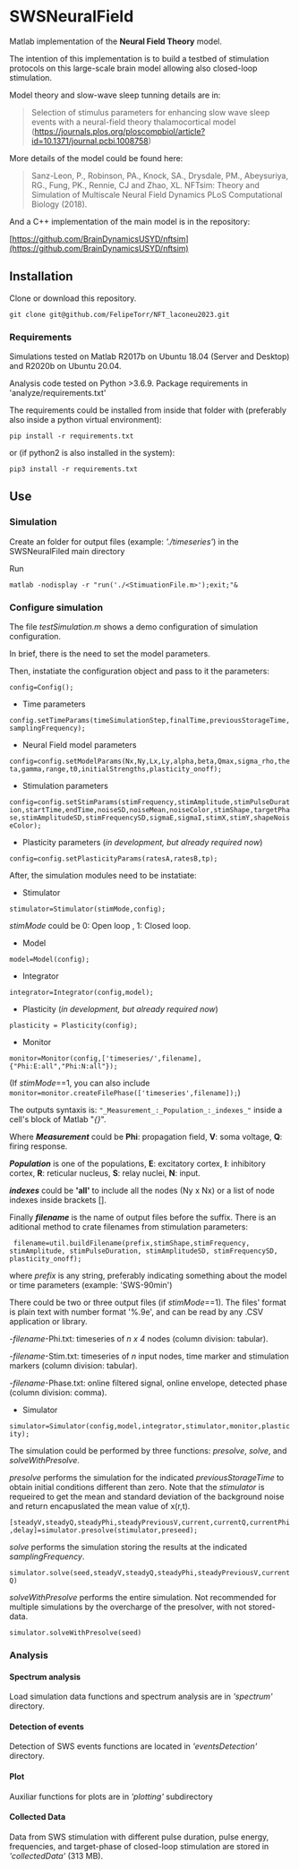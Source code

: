 # SWSNeuralField
Matlab implementation of the **Neural Field Theory** model.

The intention of this implementation is to build a testbed of stimulation protocols on this large-scale brain model allowing also closed-loop stimulation.


Model theory and slow-wave sleep tunning details are in:
>Selection of stimulus parameters for enhancing slow wave sleep events with a neural-field theory thalamocortical model
>(https://journals.plos.org/ploscompbiol/article?id=10.1371/journal.pcbi.1008758)

More details of the model could be found here:

> Sanz-Leon, P., Robinson, PA., Knock, SA., Drysdale, PM., Abeysuriya, RG., Fung, PK., Rennie, CJ and Zhao, XL.
>NFTsim: Theory and Simulation of Multiscale Neural Field Dynamics
>PLoS Computational Biology (2018).

And a C++ implementation of the main model is in the repository:

[https://github.com/BrainDynamicsUSYD/nftsim](https://github.com/BrainDynamicsUSYD/nftsim)

## Installation

Clone or download this repository.

``` git clone git@github.com/FelipeTorr/NFT_laconeu2023.git ```

### Requirements

Simulations tested on Matlab R2017b on Ubuntu 18.04 (Server and Desktop) and R2020b on Ubuntu 20.04.

Analysis code tested on Python >3.6.9. Package requirements in 'analyze/requirements.txt' 

The requirements could be installed from inside that folder with (preferably also inside a python virtual environment):

```pip install -r requirements.txt```

or (if python2 is also installed in the system): 

``` pip3 install -r requirements.txt ```

## Use
### Simulation
Create an folder for output files (example: _'./timeseries'_) in the SWSNeuralFiled main directory

Run 

``` matlab -nodisplay -r "run('./<StimuationFile.m>');exit;"& ```

### Configure simulation
The file *testSimulation.m* shows a demo configuration of simulation configuration.

In brief, there is the need to set the model parameters. 

Then, instatiate the configuration object and pass to it the parameters:

``` config=Config(); ```

- Time parameters

``` config.setTimeParams(timeSimulationStep,finalTime,previousStorageTime,samplingFrequency);  ```

- Neural Field model parameters

``` config=config.setModelParams(Nx,Ny,Lx,Ly,alpha,beta,Qmax,sigma_rho,theta,gamma,range,t0,initialStrengths,plasticity_onoff); ```

- Stimulation parameters

``` config=config.setStimParams(stimFrequency,stimAmplitude,stimPulseDuration,startTime,endTime,noiseSD,noiseMean,noiseColor,stimShape,targetPhase,stimAmplitudeSD,stimFrequencySD,sigmaE,sigmaI,stimX,stimY,shapeNoiseColor); ```

- Plasticity parameters (_in development, but already required now_)

``` config=config.setPlasticityParams(ratesA,ratesB,tp); ```

After, the simulation modules need to be instatiate:

- Stimulator

``` stimulator=Stimulator(stimMode,config); ```

_stimMode_ could be 0: Open loop , 1: Closed loop.

- Model

``` model=Model(config); ```

- Integrator

``` integrator=Integrator(config,model); ```

- Plasticity (_in development, but already required now_)

``` plasticity = Plasticity(config); ```

- Monitor

``` monitor=Monitor(config,['timeseries/',filename],{"Phi:E:all","Phi:N:all"}); ```

(If _stimMode_==1, you can also include ``` monitor=monitor.createFilePhase(['timeseries',filename]);```)


The outputs syntaxis is: 
``` "_Measurement_:_Population_:_indexes_" ```  inside a cell's block of Matlab "_{}_".

Where **_Measurement_** could be **Phi**: propagation field, **V**: soma voltage, **Q**: firing response.

**_Population_** is one of the populations, **E**: excitatory cortex, **I**: inhibitory cortex, **R**: reticular nucleus, **S**: relay nuclei, **N**: input.

**_indexes_** could be **'all'** to include all the nodes (Ny x Nx) or a list of node indexes inside brackets [].

Finally **_filename_** is the name of output files before the suffix. There is an aditional method to crate filenames from stimulation parameters:

``` filename=util.buildFilename(prefix,stimShape,stimFrequency, stimAmplitude, stimPulseDuration, stimAmplitudeSD, stimFrequencySD, plasticity_onoff);```

where _prefix_ is any string, preferably indicating something about the model or time parameters (example: 'SWS-90min')

There could be two or three output files (if _stimMode_==1). The files' format is plain text with number format '%.9e', and can be read by any .CSV application or library.

-_filename_-Phi.txt: timeseries of *n x 4* nodes (column division: tabular).

-_filename_-Stim.txt: timeseries of *n* input nodes, time marker and stimulation markers (column division: tabular).

-_filename_-Phase.txt: online filtered signal, online envelope, detected phase (column division: comma).

- Simulator

``` simulator=Simulator(config,model,integrator,stimulator,monitor,plasticity); ```

The simulation could be performed by three functions: *presolve*, *solve*, and *solveWithPresolve*.

*presolve* performs the simulation for the indicated _previousStorageTime_ to obtain initial conditions different than zero. Note that the _stimulator_ is requeired to get the mean and standard deviation of the background noise and return encapuslated the mean value of x(r,t).

``` [steadyV,steadyQ,steadyPhi,steadyPreviousV,current,currentQ,currentPhi,delay]=simulator.presolve(stimulator,preseed); ```

*solve* performs the simulation storing the results at the indicated _samplingFrequency_.

``` simulator.solve(seed,steadyV,steadyQ,steadyPhi,steadyPreviousV,currentQ) ```
	
*solveWithPresolve* performs the entire simulation. Not recommended for multiple simulations by the overcharge of the presolver, with not stored-data.

``` simulator.solveWithPresolve(seed) ```

### Analysis

#### Spectrum analysis

Load simulation data functions and spectrum analysis are in _'spectrum'_ directory.

#### Detection of events

Detection of SWS events functions are located in _'eventsDetection'_ directory.

#### Plot

Auxiliar functions for plots are in _'plotting'_ subdirectory

#### Collected Data

Data from SWS stimulation with different pulse duration, pulse energy, frequencies, and target-phase of closed-loop stimulation are stored in _'collectedData'_ (313 MB).
